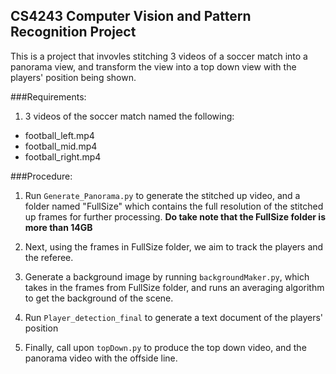 ## CS4243 Computer Vision and Pattern Recognition Project
This is a project that invovles stitching 3 videos of a soccer match into a panorama view, and transform the view into a top down view with the players' position being shown.

###Requirements: 
1. 3 videos of the soccer match named the following: 
  - football_left.mp4
  - football_mid.mp4
  - football_right.mp4
  
  
###Procedure:
1. Run ````Generate_Panorama.py```` to generate the stitched up video, and a folder named "FullSize" which contains the full resolution of the stitched up frames for further processing.
**Do take note that the FullSize folder is more than 14GB**

2. Next, using the frames in FullSize folder, we aim to track the players and the referee.
  1. Generate a background image by running ````backgroundMaker.py````, which takes in the frames from FullSize folder, and runs an averaging algorithm to get the background of the scene.
  2. Run ````Player_detection_final```` to generate a text document of the players' position

3. Finally, call upon ````topDown.py```` to produce the top down video, and the panorama video with the offside line. 

